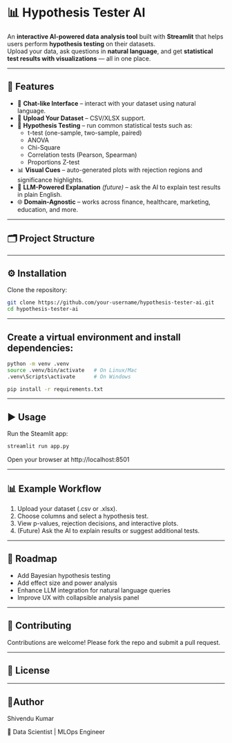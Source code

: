 # 📊 Hypothesis Tester AI

An **interactive AI-powered data analysis tool** built with **Streamlit** that helps users perform **hypothesis testing** on their datasets.  
Upload your data, ask questions in **natural language**, and get **statistical test results with visualizations** — all in one place.

---

## 🚀 Features
- 💬 **Chat-like Interface** – interact with your dataset using natural language.  
- 📂 **Upload Your Dataset** – CSV/XLSX support.  
- 🧪 **Hypothesis Testing** – run common statistical tests such as:
  - t-test (one-sample, two-sample, paired)
  - ANOVA
  - Chi-Square
  - Correlation tests (Pearson, Spearman)
  - Proportions Z-test
- 📊 **Visual Cues** – auto-generated plots with rejection regions and significance highlights.  
- 🧠 **LLM-Powered Explanation** *(future)* – ask the AI to explain test results in plain English.  
- 🌐 **Domain-Agnostic** – works across finance, healthcare, marketing, education, and more.

---

## 🗂️ Project Structure



---

## ⚙️ Installation
Clone the repository:
```bash
git clone https://github.com/your-username/hypothesis-tester-ai.git
cd hypothesis-tester-ai
```

---

## Create a virtual environment and install dependencies:
```bash 
python -m venv .venv
source .venv/bin/activate   # On Linux/Mac
.venv\Scripts\activate      # On Windows

pip install -r requirements.txt
```

---

## ▶️ Usage
Run the Steamlit app:
```bash
streamlit run app.py
```
Open your browser at http://localhost:8501

---

## 📊 Example Workflow

1. Upload your dataset (.csv or .xlsx).
2. Choose columns and select a hypothesis test.
3. View p-values, rejection decisions, and interactive plots.
4. (Future) Ask the AI to explain results or suggest additional tests.


---

## 🔮 Roadmap

- Add Bayesian hypothesis testing
- Add effect size and power analysis
- Enhance LLM integration for natural language queries
- Improve UX with collapsible analysis panel

---

## 🤝 Contributing
Contributions are welcome! Please fork the repo and submit a pull request.

---

## 📜 License

---


## 👤Author

Shivendu Kumar

📌 Data Scientist | MLOps Engineer 